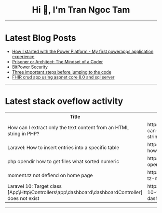 <h1 align="center">Hi 👋, I'm Tran Ngoc Tam</h1>

---

# Latest Blog Posts 
<!-- BLOG-POST-LIST:START -->
- [How I started with the Power Platform - My first powerapps application experience](https://dev.to/puskark4/how-i-started-with-the-power-platform-my-first-powerapps-application-experience-2i3c)
- [Prisoner or Architect: The Mindset of a Coder](https://dev.to/makowskid/prisoner-or-architect-the-mindset-of-a-coder-4kdo)
- [BitPower Security](https://dev.to/_046dbf5471eab6b9306bb6/bitpower-security-4jfm)
- [Three important steps before jumping to the code](https://dev.to/stebunovd/three-important-steps-before-jumping-to-the-code-4j7i)
- [FHIR crud app using aspnet core 8.0 and sql server](https://dev.to/mannawar/fhir-crud-app-using-aspnet-core-80-and-sql-server-59p1)
<!-- BLOG-POST-LIST:END -->

---

# Latest stack oveflow activity
<table>
  <tr><th>Title</th><th>Link</th></tr>
  <!-- STACKOVERFLOW:START --><tr><td>How can I extract only the text content from an HTML string in PHP?</td><td>https://stackoverflow.com/questions/78743598/how-can-i-extract-only-the-text-content-from-an-html-string-in-php</td></tr><tr><td>Laravel: How to insert entries into a specific table</td><td>https://stackoverflow.com/questions/78743582/laravel-how-to-insert-entries-into-a-specific-table</td></tr><tr><td>php opendir how to get files what sorted numeric</td><td>https://stackoverflow.com/questions/78743531/php-opendir-how-to-get-files-what-sorted-numeric</td></tr><tr><td>moment.tz not defiend on home page</td><td>https://stackoverflow.com/questions/78743525/moment-tz-not-defiend-on-home-page</td></tr><tr><td>Laravel 10: Target class [App\Http\Controllers\app\dashboard\dashboardController] does not exist</td><td>https://stackoverflow.com/questions/78743246/laravel-10-target-class-app-http-controllers-app-dashboard-dashboardcontroller</td></tr><!-- STACKOVERFLOW:END -->
</table>

---


